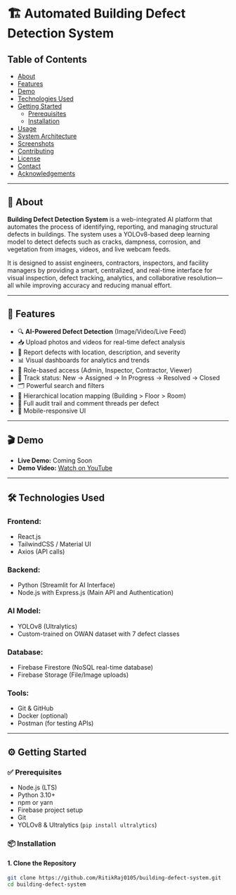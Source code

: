 # 🏗️ Automated Building Defect Detection System

## Table of Contents
- [About](#about)
- [Features](#features)
- [Demo](#demo)
- [Technologies Used](#technologies-used)
- [Getting Started](#getting-started)
  - [Prerequisites](#prerequisites)
  - [Installation](#installation)
- [Usage](#usage)
- [System Architecture](#system-architecture)
- [Screenshots](#screenshots)
- [Contributing](#contributing)
- [License](#license)
- [Contact](#contact)
- [Acknowledgements](#acknowledgements)

---

## 📌 About

**Building Defect Detection System** is a web-integrated AI platform that automates the process of identifying, reporting, and managing structural defects in buildings. The system uses a YOLOv8-based deep learning model to detect defects such as cracks, dampness, corrosion, and vegetation from images, videos, and live webcam feeds.

It is designed to assist engineers, contractors, inspectors, and facility managers by providing a smart, centralized, and real-time interface for visual inspection, defect tracking, analytics, and collaborative resolution—all while improving accuracy and reducing manual effort.

---

## 🚀 Features

- 🔍 **AI-Powered Defect Detection** (Image/Video/Live Feed)
- 📥 Upload photos and videos for real-time defect analysis
- 📝 Report defects with location, description, and severity
- 📊 Visual dashboards for analytics and trends
- 👥 Role-based access (Admin, Inspector, Contractor, Viewer)
- 🔁 Track status: New → Assigned → In Progress → Resolved → Closed
- 🗂️ Powerful search and filters
- 📍 Hierarchical location mapping (Building > Floor > Room)
- 🧾 Full audit trail and comment threads per defect
- 📱 Mobile-responsive UI

---

## 🎬 Demo

- **Live Demo:** Coming Soon
- **Demo Video:** [Watch on YouTube](#)

---

## 🛠️ Technologies Used

### Frontend:
- React.js
- TailwindCSS / Material UI
- Axios (API calls)

### Backend:
- Python (Streamlit for AI Interface)
- Node.js with Express.js (Main API and Authentication)

### AI Model:
- YOLOv8 (Ultralytics)
- Custom-trained on OWAN dataset with 7 defect classes

### Database:
- Firebase Firestore (NoSQL real-time database)
- Firebase Storage (File/Image uploads)

### Tools:
- Git & GitHub
- Docker (optional)
- Postman (for testing APIs)

---

## ⚙️ Getting Started

### ✅ Prerequisites

- Node.js (LTS)
- Python 3.10+
- npm or yarn
- Firebase project setup
- Git
- YOLOv8 & Ultralytics (`pip install ultralytics`)

### 📦 Installation

#### 1. Clone the Repository
```bash
git clone https://github.com/RitikRaj0105/building-defect-system.git
cd building-defect-system
